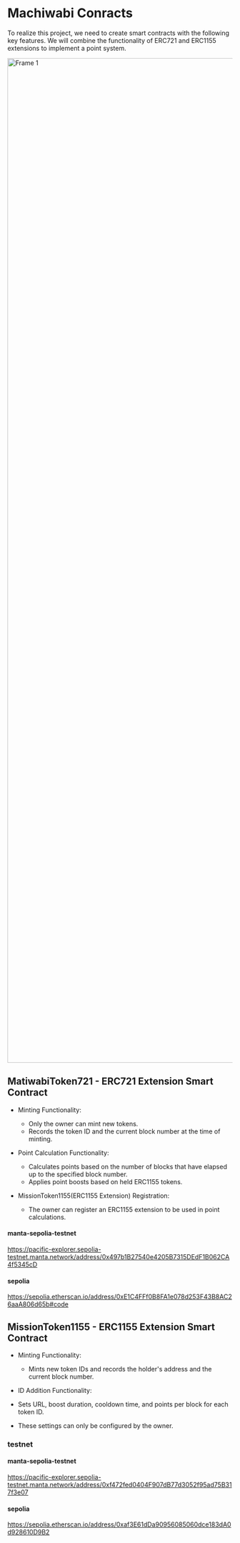 # Machiwabi Conracts

To realize this project, we need to create smart contracts with the following key features. We will combine the functionality of ERC721 and ERC1155 extensions to implement a point system.

<img width="2249" alt="Frame 1" src="https://github.com/Machiwabi/machiwabi-contracts/assets/1862066/a250fe65-284c-4c88-b8a6-7b37bfa4aa66">


## MatiwabiToken721 - ERC721 Extension Smart Contract

- Minting Functionality:
  - Only the owner can mint new tokens.
  - Records the token ID and the current block number at the time of minting.

- Point Calculation Functionality:
  - Calculates points based on the number of blocks that have elapsed up to the specified block number.
  - Applies point boosts based on held ERC1155 tokens.

- MissionToken1155(ERC1155 Extension) Registration:
  - The owner can register an ERC1155 extension to be used in point calculations.

#### manta-sepolia-testnet
https://pacific-explorer.sepolia-testnet.manta.network/address/0x497b1B27540e4205B7315DEdF1B062CA4f5345cD

#### sepolia
https://sepolia.etherscan.io/address/0xE1C4FFf0B8FA1e078d253F43B8AC26aaA806d65b#code

## MissionToken1155 -  ERC1155 Extension Smart Contract

- Minting Functionality:
  - Mints new token IDs and records the holder's address and the current block number.

- ID Addition Functionality:
 - Sets URL, boost duration, cooldown time, and points per block for each token ID.
  - These settings can only be configured by the owner.

### testnet

#### manta-sepolia-testnet
https://pacific-explorer.sepolia-testnet.manta.network/address/0xf472fed0404F907dB77d3052f95ad75B317f3e07

#### sepolia
https://sepolia.etherscan.io/address/0xaf3E61dDa90956085060dce183dA0d928610D9B2
